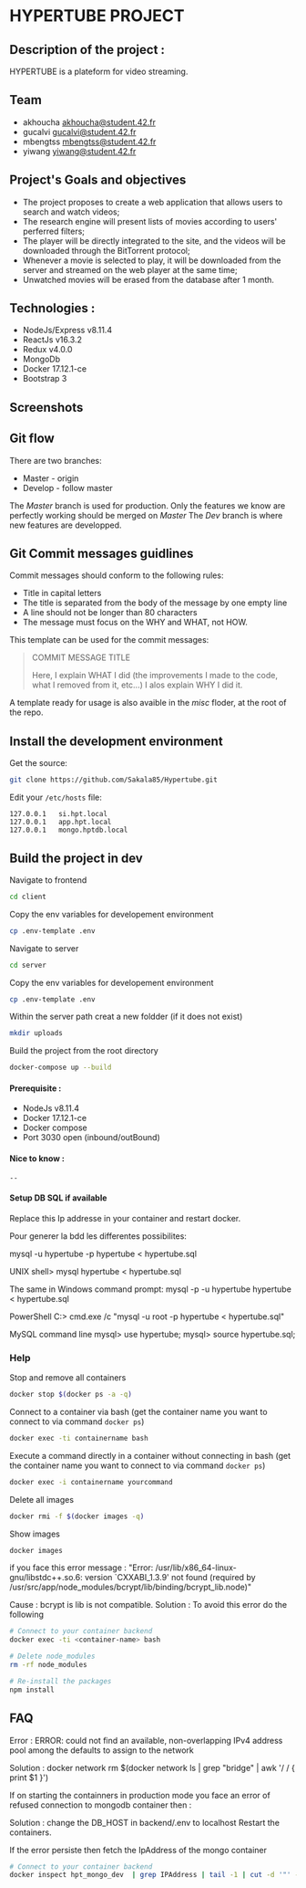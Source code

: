 # HYPERTUBE PROJECT

## Description of the project :

HYPERTUBE is a plateform for video streaming.

## Team

- akhoucha akhoucha@student.42.fr
- gucalvi gucalvi@student.42.fr
- mbengtss mbengtss@student.42.fr
- yiwang yiwang@student.42.fr

## Project's Goals and objectives

- The project proposes to create a web application that allows users to search
  and watch videos;
- The research engine will present lists of movies according to users' perferred
  filters;
- The player will be directly integrated to the site, and the videos will be
  downloaded through the BitTorrent protocol;
- Whenever a movie is selected to play, it will be downloaded from the server
  and streamed on the web player at the same time;
- Unwatched movies will be erased from the database after 1 month.

## Technologies :

- NodeJs/Express v8.11.4
- ReactJs v16.3.2
- Redux v4.0.0
- MongoDb
- Docker 17.12.1-ce
- Bootstrap 3

## Screenshots

## Git flow

There are two branches:

- Master - origin
- Develop - follow master

The _Master_ branch is used for production. Only the features we know are
perfectly working should be merged on _Master_ The _Dev_ branch is where new
features are developped.

## Git Commit messages guidlines

Commit messages should conform to the following rules:

- Title in capital letters
- The title is separated from the body of the message by one empty line
- A line should not be longer than 80 characters
- The message must focus on the WHY and WHAT, not HOW.

This template can be used for the commit messages:

> COMMIT MESSAGE TITLE
>
> Here, I explain WHAT I did (the improvements I made to the code, what I
> removed from it, etc...) I alos explain WHY I did it.

A template ready for usage is also avaible in the _misc_ floder, at the root of
the repo.

## Install the development environment

Get the source:

```bash
git clone https://github.com/Sakala85/Hypertube.git
```

Edit your `/etc/hosts` file:

```
127.0.0.1   si.hpt.local
127.0.0.1   app.hpt.local
127.0.0.1   mongo.hptdb.local
```

## Build the project in dev

Navigate to frontend

```bash
cd client
```

Copy the env variables for developement environment

```bash
cp .env-template .env
```

Navigate to server

```bash
cd server
```

Copy the env variables for developement environment

```bash
cp .env-template .env
```

Within the server path creat a new foldder (if it does not exist)

```bash
mkdir uploads
```

Build the project from the root directory

```bash
docker-compose up --build
```

#### Prerequisite :

- NodeJs v8.11.4
- Docker 17.12.1-ce
- Docker compose
- Port 3030 open (inbound/outBound)

#### Nice to know :

    --

#### Setup DB SQL if available

Replace this Ip addresse in your container and restart docker.

Pour generer la bdd les differentes possibilites:

mysql -u hypertube -p hypertube < hypertube.sql

UNIX shell> mysql hypertube < hypertube.sql

The same in Windows command prompt: mysql -p -u hypertube hypertube <
hypertube.sql

PowerShell C:\> cmd.exe /c "mysql -u root -p hypertube < hypertube.sql"

MySQL command line mysql> use hypertube; mysql> source hypertube.sql;

### Help

Stop and remove all containers

```bash
docker stop $(docker ps -a -q)
```

Connect to a container via bash (get the container name you want to connect to
via command `docker ps`)

```bash
docker exec -ti containername bash
```

Execute a command directly in a container without connecting in bash (get the
container name you want to connect to via command `docker ps`)

```bash
docker exec -i containername yourcommand
```

Delete all images

```bash
docker rmi -f $(docker images -q)
```

Show images

```bash
docker images
```

if you face this error message : "Error:
/usr/lib/x86_64-linux-gnu/libstdc++.so.6: version `CXXABI_1.3.9' not found
(required by /usr/src/app/node_modules/bcrypt/lib/binding/bcrypt_lib.node)"

Cause : bcrypt is lib is not compatible. Solution : To avoid this error do the
following

```bash
# Connect to your container backend
docker exec -ti <container-name> bash

# Delete node_modules
rm -rf node_modules

# Re-install the packages
npm install
```

## FAQ

Error : ERROR: could not find an available, non-overlapping IPv4 address pool
among the defaults to assign to the network

Solution : docker network rm
$(docker network ls | grep "bridge" | awk '/ / { print $1 }')

If on starting the containners in production mode you face an error of refused
connection to mongodb container then :

Solution : change the DB_HOST in backend/.env to localhost Restart the
containers.

If the error persiste then fetch the IpAddress of the mongo container

```bash
# Connect to your container backend
docker inspect hpt_mongo_dev  | grep IPAddress | tail -1 | cut -d '"' -f4
```
